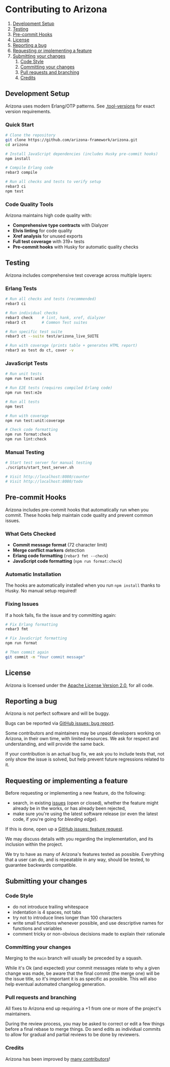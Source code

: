 # Contributing to Arizona

1. [Development Setup](#development-setup)
1. [Testing](#testing)
1. [Pre-commit Hooks](#pre-commit-hooks)
1. [License](#license)
1. [Reporting a bug](#reporting-a-bug)
1. [Requesting or implementing a feature](#requesting-or-implementing-a-feature)
1. [Submitting your changes](#submitting-your-changes)
   1. [Code Style](#code-style)
   1. [Committing your changes](#committing-your-changes)
   1. [Pull requests and branching](#pull-requests-and-branching)
   1. [Credits](#credits)

## Development Setup

Arizona uses modern Erlang/OTP patterns. See [.tool-versions](../.tool-versions) for exact version requirements.

### Quick Start

```bash
# Clone the repository
git clone https://github.com/arizona-framework/arizona.git
cd arizona

# Install JavaScript dependencies (includes Husky pre-commit hooks)
npm install

# Compile Erlang code
rebar3 compile

# Run all checks and tests to verify setup
rebar3 ci
npm test
```

### Code Quality Tools

Arizona maintains high code quality with:

- **Comprehensive type contracts** with Dialyzer
- **Elvis linting** for code quality
- **Xref analysis** for unused exports
- **Full test coverage** with 319+ tests
- **Pre-commit hooks** with Husky for automatic quality checks

## Testing

Arizona includes comprehensive test coverage across multiple layers:

### Erlang Tests

```bash
# Run all checks and tests (recommended)
rebar3 ci

# Run individual checks
rebar3 check    # lint, hank, xref, dialyzer
rebar3 ct       # Common Test suites

# Run specific test suite
rebar3 ct --suite test/arizona_live_SUITE

# Run with coverage (prints table + generates HTML report)
rebar3 as test do ct, cover -v
```

### JavaScript Tests

```bash
# Run unit tests
npm run test:unit

# Run E2E tests (requires compiled Erlang code)
npm run test:e2e

# Run all tests
npm test

# Run with coverage
npm run test:unit:coverage

# Check code formatting
npm run format:check
npm run lint:check
```

### Manual Testing

```bash
# Start test server for manual testing
./scripts/start_test_server.sh

# Visit http://localhost:8080/counter
# Visit http://localhost:8080/todo
```

## Pre-commit Hooks

Arizona includes pre-commit hooks that automatically run when you commit. These hooks help
maintain code quality and prevent common issues.

### What Gets Checked

- **Commit message format** (72 character limit)
- **Merge conflict markers** detection
- **Erlang code formatting** (`rebar3 fmt --check`)
- **JavaScript code formatting** (`npm run format:check`)

### Automatic Installation

The hooks are automatically installed when you run `npm install` thanks to Husky. No manual setup required!

### Fixing Issues

If a hook fails, fix the issue and try committing again:

```bash
# Fix Erlang formatting
rebar3 fmt

# Fix JavaScript formatting
npm run format

# Then commit again
git commit -m "Your commit message"
```

## License

Arizona is licensed under the [Apache License Version 2.0](LICENSE.md), for all code.

## Reporting a bug

Arizona is not perfect software and will be buggy.

Bugs can be reported via
[GitHub issues: bug report](https://github.com/arizona-framework/arizona/issues/new?template=bug_report.md).

Some contributors and maintainers may be unpaid developers working on Arizona, in their own time,
with limited resources. We ask for respect and understanding, and will provide the same back.

If your contribution is an actual bug fix, we ask you to include tests that, not only show the issue
is solved, but help prevent future regressions related to it.

## Requesting or implementing a feature

Before requesting or implementing a new feature, do the following:

- search, in existing [issues](https://github.com/arizona-framework/arizona/issues) (open or closed),
whether the feature might already be in the works, or has already been rejected,
- make sure you're using the latest software release (or even the latest code, if you're going for
_bleeding edge_).

If this is done, open up a
[GitHub issues: feature request](https://github.com/arizona-framework/arizona/issues/new?template=feature_request.md).

We may discuss details with you regarding the implementation, and its inclusion within the project.

We try to have as many of Arizona's features tested as possible. Everything that a user can do,
and is repeatable in any way, should be tested, to guarantee backwards compatible.

## Submitting your changes

### Code Style

- do not introduce trailing whitespace
- indentation is 4 spaces, not tabs
- try not to introduce lines longer than 100 characters
- write small functions whenever possible, and use descriptive names for functions and variables
- comment tricky or non-obvious decisions made to explain their rationale

### Committing your changes

Merging to the `main` branch will usually be preceded by a squash.

While it's Ok (and expected) your commit messages relate to why a given change was made, be aware
that the final commit (the merge one) will be the issue title, so it's important it is as specific
as possible. This will also help eventual automated changelog generation.

### Pull requests and branching

All fixes to Arizona end up requiring a +1 from one or more of the project's maintainers.

During the review process, you may be asked to correct or edit a few things before a final rebase
to merge things. Do send edits as individual commits to allow for gradual and partial reviews to be
done by reviewers.

### Credits

Arizona has been improved by
[many contributors](https://github.com/arizona-framework/arizona/graphs/contributors)!
